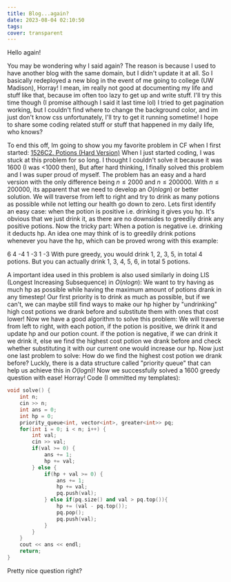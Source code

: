 ```yaml
---
title: Blog...again?
date: 2023-08-04 02:10:50
tags:
cover: transparent
---
```

Hello again!

You may be wondering why I said again?
The reason is because I used to have another blog with the same domain, but I didn't update it at all. So I basically redeployed
a new blog in the event of me going to college (UW Madison), Horray!
I mean, im really not good at documenting my life and stuff like that, because im often too lazy to get up and write stuff.
I'll try this time though (I promise although I said it last time lol)
I tried to get pagination working, but I couldn't find where to change the background color, and im just don't know css unfortunately,
I'll try to get it running sometime!
I hope to share some coding related stuff or stuff that happened in my daily life, who knows?

To end this off, Im going to show you my favorite problem in CF when I first started: [1526C2. Potions (Hard Version)](https://codeforces.com/problemset/problem/1526/C2)
When I just started coding, I was stuck at this problem for so long. 
I thought I couldn't solve it because it was 1600 (I was <1000 then),
But after hard thinking, I finally solved this problem and I was super proud of myself.
The problem has an easy and a hard version with the only difference being $n \leq 2000$ and $n \leq 200000$.
With $n \leq 200000$, its apparent that we need to develop an $O(nlogn)$ or better solution.
We will traverse from left to right and try to drink as many potions as possible while not letting our health go down to zero.
Lets first identify an easy case: when the potion is positive i.e. drinking it gives you hp.
It's obvious that we just drink it, as there are no downsides to greedily drink any positive potions.
Now the tricky part: When a potion is negative i.e. drinking it deducts hp.
An idea one may think of is to greedily drink potions whenever you have the hp, which can be proved wrong with this example:

6
4 -4 1 -3 1 -3
With pure greedy, you would drink 1, 2, 3, 5, in total 4 potions.
But you can actually drink 1, 3, 4, 5, 6, in total 5 potions.

A important idea used in this problem is also used similarly in doing LIS (Longest Increasing Subsequence) in $O(nlogn)$:
We want to try having as much hp as possible while having the maximum amount of potions drank in any timestep!
Our first priority is to drink as much as possible, but if we can't, we can maybe still find ways to make our hp higher
by "undrinking" high cost potions we drank before and substitute them with ones that cost lower!
Now we have a good algorithm to solve this problem:
We will traverse from left to right,
with each potion, if the potion is positive, we drink it and update hp and our potion count.
if the potion is negative, if we can drink it we drink it, else we find the highest cost potion we drank before and check whether
substituting it with our current one would increase our hp.
Now just one last problem to solve: How do we find the highest cost potion we drank before?
Luckly, there is a data structure called "priority queue" that can help us achieve this in $O(logn)$!
Now we successfully solved a 1600 greedy question with ease! Horray!
Code (I ommitted my templates):

```cpp
void solve() {
    int n;
    cin >> n;
    int ans = 0;
    int hp = 0;
    priority_queue<int, vector<int>, greater<int>> pq;
    for(int i = 0; i < n; i++) {
        int val;
        cin >> val;
        if(val >= 0) {
            ans += 1;
            hp += val;
        } else {
            if(hp + val >= 0) {
                ans += 1;
                hp += val;
                pq.push(val);
            } else if(pq.size() and val > pq.top()){
                hp += (val - pq.top());
                pq.pop();
                pq.push(val);
            }
        }
    }
    cout << ans << endl;
    return;
}
```

Pretty nice question right?
